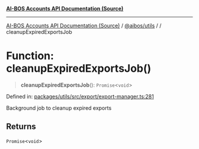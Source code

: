 [**AI-BOS Accounts API Documentation (Source)**](../../../README.md)

***

[AI-BOS Accounts API Documentation (Source)](../../../README.md) / [@aibos/utils](../README.md) / [](../README.md) / cleanupExpiredExportsJob

# Function: cleanupExpiredExportsJob()

> **cleanupExpiredExportsJob**(): `Promise`\<`void`\>

Defined in: [packages/utils/src/export/export-manager.ts:281](https://github.com/pohlai88/accounts/blob/48103fb36d28b2b9bfb33472b6de2f719773cde9/packages/utils/src/export/export-manager.ts#L281)

Background job to cleanup expired exports

## Returns

`Promise`\<`void`\>
